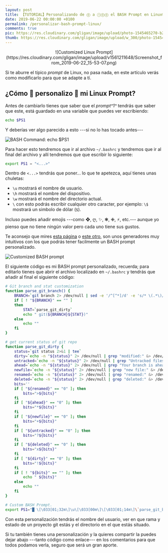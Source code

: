 ```yaml
---
layout: post
title: 【TUTORIAL】Personalizando de ⓪ a ①⓪⓪ el BASH Prompt en Linux®
date: 2019-06-22 00:00:00 +0100
permalink: /personalizar-bash-prompt-linux/
comments: true
pic: https://res.cloudinary.com/gligan/image/upload/photo-1545465270-b28c72a628f9.jpg
thumb: https://res.cloudinary.com/gligan/image/upload/w_300/photo-1545465270-b28c72a628f9.jpg
---
```


<center style="display:block">
![Customized Linux Prompt](https://res.cloudinary.com/gligan/image/upload/v1561211648/Screenshot_from_2019-06-22_15-53-07.png)
</center>

Si te aburre el típico *prompt* de Linux, no pasa nada, en este artículo verás como modificarlo para que se adapte a tí.

## ¿Cómo 📐 personalizo 📐 mi Linux Prompt?

Antes de cambiarlo tienes que saber que el *prompt^1^* tendrás que saber que este, está guardado en una variable que puedes ver escribiendo:

```bash
echo $PS1
```
Y deberías ver algo parecido a esto ---si no lo has tocado antes---

![BASH Command: echo $PS1](https://res.cloudinary.com/gligan/image/upload/v1561212520/Screenshot_from_2019-06-22_16-07-56.png)

Para hacer esto tendremos que ir al archivo `~/.bashrc`  y tendremos que ir al final del archivo y allí tendremos que que escribir lo siguiente:
```bash
export PS1 = "<...>"
```

Dentro de `<...>` tendrás que poner... lo que te apetezca, aquí tienes unas chuletas:

- `\u` mostrará el nombre de usuario.
- `\h` mostrará el nombre del dispositivo.
- `\w` mostrará el nombre del directorio actual.
- `\` con esto podrás escribir cualquier otro caracter, por ejemplo: `\$` mostrará un simbolo de dólar (`$`).

Incluso puedes añadir emojis ---como ❖, ღ, ✨, ❃, ✙, ⚡, etc.--- aunque yo pienso que no tiene ningún valor pero cada uno tiene sus gustos.

Te aconsejo que mires [esta página](http://ezprompt.net/) o [este otro](http://bashrcgenerator.com/), son unos generadores muy intuitivos con los que podrás tener facilmente un BASH prompt personalizado.

![Customized BASH prompt](https://res.cloudinary.com/gligan/image/upload/v1561213138/Screenshot_from_2019-06-22_16-18-30.png)

El siguiente código es mi BASH prompt personalizado, recuerda; para editarlo tienes que abrir el archivo localizado en `~/.bashrc` y tendrás que añadir al final el siguiente código:

```bash
# Git branch and stat customization
function parse_git_branch() {
    BRANCH=`git branch 2> /dev/null | sed -e '/^[^*]/d' -e 's/* \(.*\)/\1/'`
    if [ ! "${BRANCH}" == "" ]
    then
        STAT=`parse_git_dirty`
        echo " git(${BRANCH}${STAT})"
    else
        echo ""
    fi
}

# get current status of git repo
function parse_git_dirty {
    status=`git status 2>&1 | tee`
    dirty=`echo -n "${status}" 2> /dev/null | grep "modified:" &> /dev/null; echo "$?"`
    untracked=`echo -n "${status}" 2> /dev/null | grep "Untracked files" &> /dev/null; echo "$?"`
    ahead=`echo -n "${status}" 2> /dev/null | grep "Your branch is ahead of" &> /dev/null; echo "$?"`
    newfile=`echo -n "${status}" 2> /dev/null | grep "new file:" &> /dev/null; echo "$?"`
    renamed=`echo -n "${status}" 2> /dev/null | grep "renamed:" &> /dev/null; echo "$?"`
    deleted=`echo -n "${status}" 2> /dev/null | grep "deleted:" &> /dev/null; echo "$?"`
    bits=''
    if [ "${renamed}" == "0" ]; then
        bits=">${bits}"
    fi
    if [ "${ahead}" == "0" ]; then
        bits="*${bits}"
    fi
    if [ "${newfile}" == "0" ]; then
        bits="+${bits}"
    fi
    if [ "${untracked}" == "0" ]; then
        bits="?${bits}"
    fi
    if [ "${deleted}" == "0" ]; then
        bits="x${bits}"
    fi
    if [ "${dirty}" == "0" ]; then
        bits="!${bits}"
    fi
    if [ ! "${bits}" == "" ]; then
        echo " ${bits}"
    else
        echo ""
    fi
}

# Custom BASH Prompt.
export PS1="█ \[\033[01;32m\]\u\[\033[00m\]\[\033[01;14m\]\`parse_git_branch\`\[\033[00m\]\[\033[02;00m\] \[\033[01;34m\]\w\[\033[00m\]\[\033[02;00m\]\n█ "
```

Con esta personalización tendrás el nombre del usuario, ver en que rama y estado de un proyecto git estás y el directorio en el que estás situado.

Si tu también tienes una personalización y la quieres compartir la puedes dejar abajo ---tanto código como enlace--- en los comentarios para que todos podamos verla, seguro que será un gran aporte.
